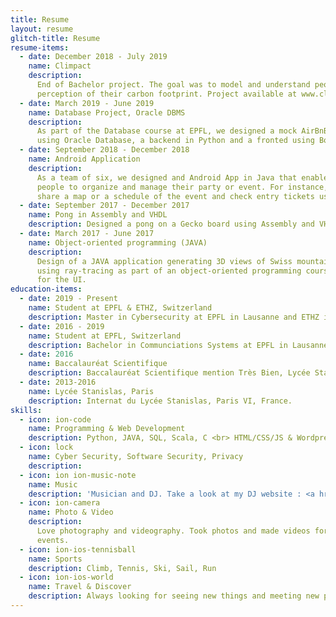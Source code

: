 ```yaml
---
title: Resume
layout: resume
glitch-title: Resume
resume-items:
  - date: December 2018 - July 2019
    name: Climpact
    description:
      End of Bachelor project. The goal was to model and understand people’s
      perception of their carbon footprint. Project available at www.climpact.ch
  - date: March 2019 - June 2019
    name: Database Project, Oracle DBMS
    description:
      As part of the Database course at EPFL, we designed a mock AirBnB website
      using Oracle Database, a backend in Python and a fronted using Bootstrap.
  - date: September 2018 - December 2018
    name: Android Application
    description:
      As a team of six, we designed and Android App in Java that enables
      people to organize and manage their party or event. For instance, organizers can
      share a map or a schedule of the event and check entry tickets using the app.
  - date: September 2017 - December 2017
    name: Pong in Assembly and VHDL
    description: Designed a pong on a Gecko board using Assembly and VHDL.
  - date: March 2017 - June 2017
    name: Object-oriented programming (JAVA)
    description:
      Design of a JAVA application generating 3D views of Swiss mountains
      using ray-tracing as part of an object-oriented programming course. We used JavaFX
      for the UI.
education-items:
  - date: 2019 - Present
    name: Student at EPFL & ETHZ, Switzerland
    description: Master in Cybersecurity at EPFL in Lausanne and ETHZ in Zurich, Switzerland.
  - date: 2016 - 2019
    name: Student at EPFL, Switzerland
    description: Bachelor in Communciations Systems at EPFL in Lausanne, Switzerland.
  - date: 2016
    name: Baccalauréat Scientifique
    description: Baccalauréat Scientifique mention Très Bien, Lycée Stanislas, Paris.
  - date: 2013-2016
    name: Lycée Stanislas, Paris
    description: Internat du Lycée Stanislas, Paris VI, France.
skills:
  - icon: ion-code
    name: Programming & Web Development
    description: Python, JAVA, SQL, Scala, C <br> HTML/CSS/JS & Wordpress
  - icon: lock
    name: Cyber Security, Software Security, Privacy
    description:
  - icon: ion ion-music-note
    name: Music
    description: 'Musician and DJ. Take a look at my DJ website : <a href="http://www.vommusic.fr">vommusic.fr<a>'
  - icon: ion-camera
    name: Photo & Video
    description:
      Love photography and videography. Took photos and made videos for various
      events.
  - icon: ion-ios-tennisball
    name: Sports
    description: Climb, Tennis, Ski, Sail, Run
  - icon: ion-ios-world
    name: Travel & Discover
    description: Always looking for seeing new things and meeting new people.
---
```

